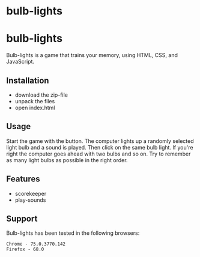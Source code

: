 # bulb-lights
# bulb-lights

Bulb-lights is a game that trains your memory, using HTML, CSS, and JavaScript.

## Installation

- download the zip-file
- unpack the files
- open index.html

## Usage

Start the game with the button. The computer lights up a randomly selected light bulb and a sound is played. Then click on the same bulb light. If you're right the computer goes ahead with two bulbs and so on. Try to remember as many light bulbs as possible in the right order.

## Features

- scorekeeper
- play-sounds

## Support

Bulb-lights has been tested in the following browsers:

    Chrome - 75.0.3770.142
    Firefox - 68.0
